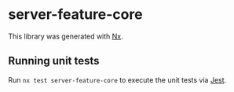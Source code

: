 # server-feature-core

This library was generated with [Nx](https://nx.dev).

## Running unit tests

Run `nx test server-feature-core` to execute the unit tests via [Jest](https://jestjs.io).
